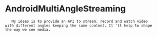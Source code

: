 AndroidMultiAngleStreaming
==========================
       My ideao is to provide an API to stream, record and watch video with different angles keeping the same content. It 'll help to shape the way we see media.
